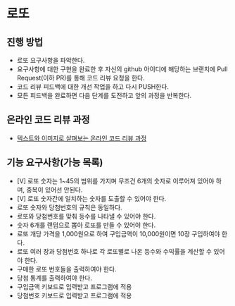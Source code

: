 # 로또
## 진행 방법
* 로또 요구사항을 파악한다.
* 요구사항에 대한 구현을 완료한 후 자신의 github 아이디에 해당하는 브랜치에 Pull Request(이하 PR)를 통해 코드 리뷰 요청을 한다.
* 코드 리뷰 피드백에 대한 개선 작업을 하고 다시 PUSH한다.
* 모든 피드백을 완료하면 다음 단계를 도전하고 앞의 과정을 반복한다.

## 온라인 코드 리뷰 과정
* [텍스트와 이미지로 살펴보는 온라인 코드 리뷰 과정](https://github.com/next-step/nextstep-docs/tree/master/codereview)

## 기능 요구사항(가능 목록)
* [V] 로또 숫자는 1~45의 범위를 가지며 무조건 6개의 숫자로 이루어져 있어야 하며, 중복이 있어선 안된다.
* [V] 로또 숫자간에 일치하는 숫자를 도출할 수 있어야 한다.
* 로또 숫자와 당첨번호의 규칙은 동일하다.
* 로또와 당첨번호를 맞춰 등수를 나타낼 수 있어야 한다.
* 숫자 6개를 랜덤으로 뽑아 로또를 만들 수 있어야 한다.
* 로또 개당 가격을 1,000원으로 하여 구입금액이 10,000원이면 10장 구입하여야 한다.
* 로또 여러 장과 당첨번호 하나로 각 로또별로 나온 등수와 수익률을 계산할 수 있어야 한다.
* 구매한 로또 번호들을 출력하여야 한다.
* 당첨 통계를 출력하여야 한다.
* 구입금액 키보드로 입력받고 프로그램에 적용
* 당첨번호 키보드로 입력받고 프로그램에 적용
